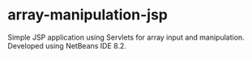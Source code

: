 # array-manipulation-jsp

Simple JSP application using Servlets for array input and manipulation. Developed using NetBeans IDE 8.2.
